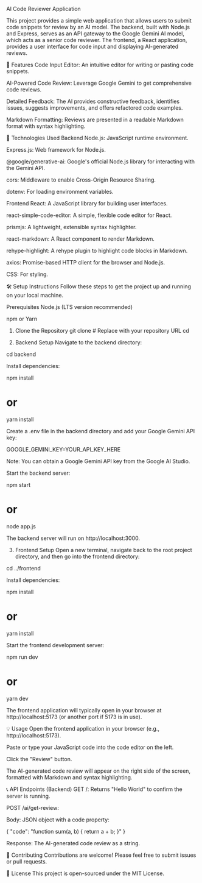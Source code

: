 AI Code Reviewer Application

This project provides a simple web application that allows users to submit code snippets for review by an AI model. The backend, built with Node.js and Express, serves as an API gateway to the Google Gemini AI model, which acts as a senior code reviewer. The frontend, a React application, provides a user interface for code input and displaying AI-generated reviews.

🌟 Features
Code Input Editor: An intuitive editor for writing or pasting code snippets.

AI-Powered Code Review: Leverage Google Gemini to get comprehensive code reviews.

Detailed Feedback: The AI provides constructive feedback, identifies issues, suggests improvements, and offers refactored code examples.

Markdown Formatting: Reviews are presented in a readable Markdown format with syntax highlighting.

🚀 Technologies Used
Backend
Node.js: JavaScript runtime environment.

Express.js: Web framework for Node.js.

@google/generative-ai: Google's official Node.js library for interacting with the Gemini API.

cors: Middleware to enable Cross-Origin Resource Sharing.

dotenv: For loading environment variables.

Frontend
React: A JavaScript library for building user interfaces.

react-simple-code-editor: A simple, flexible code editor for React.

prismjs: A lightweight, extensible syntax highlighter.

react-markdown: A React component to render Markdown.

rehype-highlight: A rehype plugin to highlight code blocks in Markdown.

axios: Promise-based HTTP client for the browser and Node.js.

CSS: For styling.

🛠️ Setup Instructions
Follow these steps to get the project up and running on your local machine.

Prerequisites
Node.js (LTS version recommended)

npm or Yarn

1. Clone the Repository
git clone <repository-url> # Replace <repository-url> with your repository URL
cd <project-folder>

2. Backend Setup
Navigate to the backend directory:

cd backend

Install dependencies:

npm install
# or
yarn install

Create a .env file in the backend directory and add your Google Gemini API key:

GOOGLE_GEMINI_KEY=YOUR_API_KEY_HERE

Note: You can obtain a Google Gemini API key from the Google AI Studio.

Start the backend server:

npm start
# or
node app.js

The backend server will run on http://localhost:3000.

3. Frontend Setup
Open a new terminal, navigate back to the root project directory, and then go into the frontend directory:

cd ../frontend

Install dependencies:

npm install
# or
yarn install

Start the frontend development server:

npm run dev
# or
yarn dev

The frontend application will typically open in your browser at http://localhost:5173 (or another port if 5173 is in use).

💡 Usage
Open the frontend application in your browser (e.g., http://localhost:5173).

Paste or type your JavaScript code into the code editor on the left.

Click the "Review" button.

The AI-generated code review will appear on the right side of the screen, formatted with Markdown and syntax highlighting.

📞 API Endpoints (Backend)
GET /: Returns "Hello World" to confirm the server is running.

POST /ai/get-review:

Body: JSON object with a code property:

{
  "code": "function sum(a, b) { return a + b; }"
}

Response: The AI-generated code review as a string.

🤝 Contributing
Contributions are welcome! Please feel free to submit issues or pull requests.

📄 License
This project is open-sourced under the MIT License.
